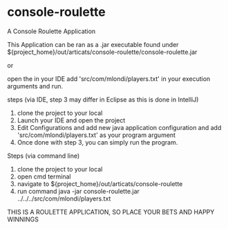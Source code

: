 # console-roulette
A Console Roulette Application

This Application can be ran as a .jar executable found under ${project_home}/out/articats/console-roulette/console-roulette.jar

or 

open the in your IDE add 'src/com/mlondi/players.txt' in your execution arguments and run.

steps (via IDE, step 3 may differ in Eclipse as this is done in IntelliJ)
1. clone the project to your local
2. Launch your IDE and open the project
3. Edit Configurations and add new java application configuration and add 'src/com/mlondi/players.txt' as your program argument
4. Once done with step 3, you can simply run the program.

Steps (via command line)
1. clone the project to your local
2. open cmd terminal
3. navigate to ${project_home}/out/articats/console-roulette
4. run command java -jar console-roulette.jar ../../../src/com/mlondi/players.txt

THIS IS A ROULETTE APPLICATION, SO PLACE YOUR BETS AND HAPPY WINNINGS
